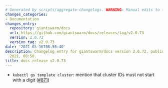```yaml
---
# Generated by scripts/aggregate-changelogs. WARNING: Manual edits to this files will be overwritten.
changes_categories:
- Documentation
changes_entry:
  repository: giantswarm/docs
  url: https://github.com/giantswarm/docs/releases/tag/v2.0.73
  version: 2.0.73
  version_tag: v2.0.73
date: '2021-03-16T08:50:40'
description: Changelog entry for giantswarm/docs version 2.0.73, published on 16 March
  2021, 08:50.
title: docs release v2.0.73
---
```


- `kubectl gs template cluster`: mention that cluster IDs must not start with a digit ([#871](https://github.com/giantswarm/docs/pull/871))
